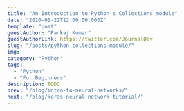 ```yaml
---
title: "An Introduction to Python's Collections module"
date: "2020-01-22T12:00:00.000Z"
template: "post"
guestAuthor: "Pankaj Kumar"
guestAuthorLink: https://twitter.com/JournalDev
slug: "/posts/python-collections-module/"
img:
category: "Python"
tags:
  - "Python"
  - "For Beginners"
description: TODO
prev: "/blog/intro-to-neural-networks/"
next: "/blog/keras-neural-network-tutorial/"
---
```

